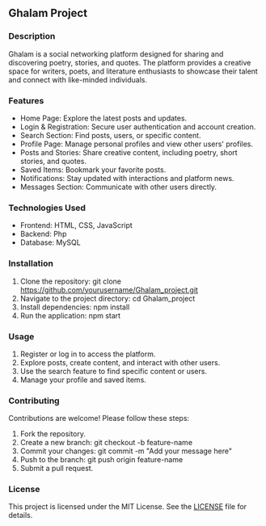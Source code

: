 ## Ghalam Project

### Description

Ghalam is a social networking platform designed for sharing and discovering poetry, stories, and quotes. The platform provides a creative space for writers, poets, and literature enthusiasts to showcase their talent and connect with like-minded individuals.

### Features

- Home Page: Explore the latest posts and updates.
- Login & Registration: Secure user authentication and account creation.
- Search Section: Find posts, users, or specific content.
- Profile Page: Manage personal profiles and view other users' profiles.
- Posts and Stories: Share creative content, including poetry, short stories, and quotes.
- Saved Items: Bookmark your favorite posts.
- Notifications: Stay updated with interactions and platform news.
- Messages Section: Communicate with other users directly.

### Technologies Used

- Frontend: HTML, CSS, JavaScript
- Backend: Php
- Database: MySQL

### Installation

1. Clone the repository:
   git clone https://github.com/yourusername/Ghalam_project.git
2. Navigate to the project directory:
   cd Ghalam_project
3. Install dependencies:
   npm install
4. Run the application:
   npm start

### Usage

1. Register or log in to access the platform.
2. Explore posts, create content, and interact with other users.
3. Use the search feature to find specific content or users.
4. Manage your profile and saved items.

### Contributing

Contributions are welcome! Please follow these steps:

1. Fork the repository.
2. Create a new branch:
   git checkout -b feature-name
3. Commit your changes:
   git commit -m "Add your message here"
4. Push to the branch:
   git push origin feature-name
5. Submit a pull request.

### License

This project is licensed under the MIT License. See the [LICENSE](LICENSE) file for details.
